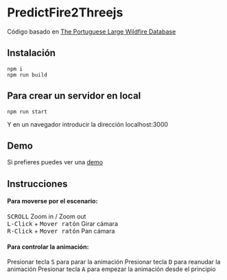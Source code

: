 # PredictFire2Threejs

Código basado en [The Portuguese Large Wildfire Database](https://zenodo.org/record/7495506#.Y-lMBVQo-Ul)

## Instalación

```
npm i 
npm run build
```

## Para crear un servidor en local

```
npm run start
```

Y en un navegador introducir la dirección localhost:3000

## Demo
Si prefieres puedes ver una [demo](http://iiff3d.com/Sernancelhe/)

## Instrucciones

#### Para moverse por el escenario:

<kbd>SCROLL</kbd> Zoom in / Zoom out  
<kbd>L-Click</kbd> + <kbd>Mover ratón</kbd> Girar cámara  
<kbd>R-Click</kbd> + <kbd>Mover ratón</kbd> Pan cámara  

#### Para controlar la animación:

Presionar tecla <kbd>S</kbd> para parar la animación
Presionar tecla <kbd>D</kbd> para reanudar la animación
Presionar tecla <kbd>A</kbd> para empezar la animación desde el principio

